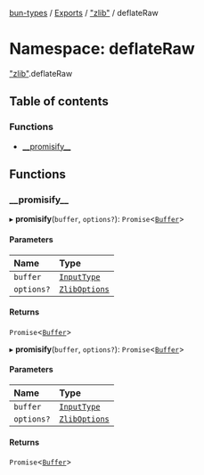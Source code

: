 [bun-types](https://oven-sh.github.io/bun-types/README.md) / [Exports](https://oven-sh.github.io/bun-types/modules.md) / ["zlib"](https://oven-sh.github.io/bun-types/modules/zlib_.md) / deflateRaw

# Namespace: deflateRaw

["zlib"](https://oven-sh.github.io/bun-types/modules/zlib_.md).deflateRaw

## Table of contents

### Functions

- [\_\_promisify\_\_](https://oven-sh.github.io/bun-types/modules/zlib_.deflateRaw.md#__promisify__)

## Functions

### \_\_promisify\_\_

▸ **__promisify__**(`buffer`, `options?`): `Promise`<[`Buffer`](https://oven-sh.github.io/bun-types/modules/buffer_.md#buffer)\>

#### Parameters

| Name | Type |
| :------ | :------ |
| `buffer` | [`InputType`](https://oven-sh.github.io/bun-types/modules/zlib_.md#inputtype) |
| `options?` | [`ZlibOptions`](https://oven-sh.github.io/bun-types/interfaces/zlib_.ZlibOptions.md) |

#### Returns

`Promise`<[`Buffer`](https://oven-sh.github.io/bun-types/modules/buffer_.md#buffer)\>

▸ **__promisify__**(`buffer`, `options?`): `Promise`<[`Buffer`](https://oven-sh.github.io/bun-types/modules/buffer_.md#buffer)\>

#### Parameters

| Name | Type |
| :------ | :------ |
| `buffer` | [`InputType`](https://oven-sh.github.io/bun-types/modules/zlib_.md#inputtype) |
| `options?` | [`ZlibOptions`](https://oven-sh.github.io/bun-types/interfaces/zlib_.ZlibOptions.md) |

#### Returns

`Promise`<[`Buffer`](https://oven-sh.github.io/bun-types/modules/buffer_.md#buffer)\>
